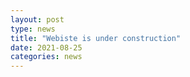 ```yaml
---
layout: post
type: news
title: "Webiste is under construction"
date: 2021-08-25
categories: news
---
```

